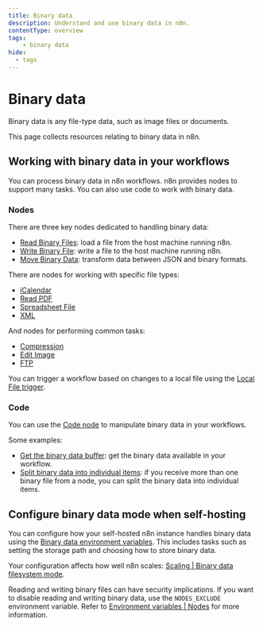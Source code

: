 ```yaml
---
title: Binary data
description: Understand and use binary data in n8n.
contentType: overview
tags:
	- binary data
hide:
  - tags
---
```


# Binary data

Binary data is any file-type data, such as image files or documents.

This page collects resources relating to binary data in n8n.

## Working with binary data in your workflows

You can process binary data in n8n workflows. n8n provides nodes to support many tasks. You can also use code to work with binary data. 

### Nodes

There are three key nodes dedicated to handling binary data:

* [Read Binary Files](/integrations/builtin/core-nodes/n8n-nodes-base.readbinaryfiles/): load a file from the host machine running n8n.
* [Write Binary File](/integrations/builtin/core-nodes/n8n-nodes-base.writebinaryfile/): write a file to the host machine running n8n.
* [Move Binary Data](/integrations/builtin/core-nodes/n8n-nodes-base.movebinarydata/): transform data between JSON and binary formats.

There are nodes for working with specific file types:

* [iCalendar](/integrations/builtin/core-nodes/n8n-nodes-base.ical/)
* [Read PDF](/integrations/builtin/core-nodes/n8n-nodes-base.readpdf/)
* [Spreadsheet File](/integrations/builtin/core-nodes/n8n-nodes-base.spreadsheetfile/)
* [XML](/integrations/builtin/core-nodes/n8n-nodes-base.xml/)

And nodes for performing common tasks:

* [Compression](/integrations/builtin/core-nodes/n8n-nodes-base.compression/)
* [Edit Image](/integrations/builtin/core-nodes/n8n-nodes-base.editimage/)
* [FTP](/integrations/builtin/core-nodes/n8n-nodes-base.ftp/)

You can trigger a workflow based on changes to a local file using the [Local File trigger](/integrations/builtin/core-nodes/n8n-nodes-base.localfiletrigger/).

### Code

You can use the [Code node](/code-examples/javascript-functions/code-node/) to manipulate binary data in your workflows.

Some examples:

* [Get the binary data buffer](/code-examples/javascript-functions/get-binary-data-buffer/): get the binary data available in your workflow.
* [Split binary data into individual items](/code-examples/javascript-functions/split-binary-file-data/): if you receive more than one binary file from a node, you can split the binary data into individual items.

## Configure binary data mode when self-hosting

You can configure how your self-hosted n8n instance handles binary data using the [Binary data environment variables](/hosting/environment-variables/environment-variables/#binary-data). This includes tasks such as setting the storage path and choosing how to store binary data.

Your configuration affects how well n8n scales: [Scaling | Binary data filesystem mode](/hosting/scaling/binary-data/).

Reading and writing binary files can have security implications. If you want to disable reading and writing binary data, use the `NODES_EXCLUDE` environment variable. Refer to [Environment variables | Nodes](https://docs.n8n.io/hosting/environment-variables/environment-variables/#nodes) for more information.
